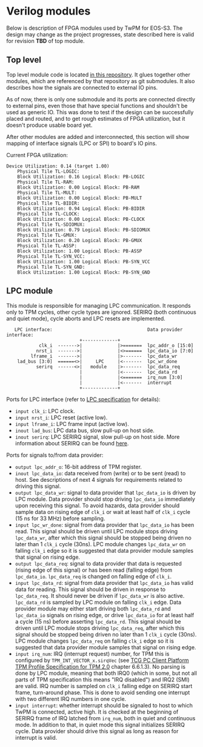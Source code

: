 # Verilog modules

Below is description of FPGA modules used by TwPM for EOS-S3. The design may
change as the project progresses, state described here is valid for revision
**TBD** of top module.

## Top level

Top level module code is located [in this repository](https://github.com/Dasharo/TwPM_toplevel).
It glues together other modules, which are referenced by that repository as git
submodules. It also describes how the signals are connected to external IO pins.

As of now, there is only one submodule and its ports are connected directly to
external pins, even those that have special functions and shouldn't be used as
generic IO. This was done to test if the design can be successfully placed and
routed, and to get rough estimates of FPGA utilization, but it doesn't produce
usable board yet.

After other modules are added and interconnected, this section will show mapping
of interface signals (LPC or SPI) to board's IO pins.

Current FPGA utilization:

```text
Device Utilization: 0.14 (target 1.00)
	Physical Tile TL-LOGIC:
	Block Utilization: 0.16 Logical Block: PB-LOGIC
	Physical Tile TL-RAM:
	Block Utilization: 0.00 Logical Block: PB-RAM
	Physical Tile TL-MULT:
	Block Utilization: 0.00 Logical Block: PB-MULT
	Physical Tile TL-BIDIR:
	Block Utilization: 0.94 Logical Block: PB-BIDIR
	Physical Tile TL-CLOCK:
	Block Utilization: 0.00 Logical Block: PB-CLOCK
	Physical Tile TL-SDIOMUX:
	Block Utilization: 0.79 Logical Block: PB-SDIOMUX
	Physical Tile TL-GMUX:
	Block Utilization: 0.20 Logical Block: PB-GMUX
	Physical Tile TL-ASSP:
	Block Utilization: 1.00 Logical Block: PB-ASSP
	Physical Tile TL-SYN_VCC:
	Block Utilization: 1.00 Logical Block: PB-SYN_VCC
	Physical Tile TL-SYN_GND:
	Block Utilization: 1.00 Logical Block: PB-SYN_GND
```

## LPC module

This module is responsible for managing LPC communication. It responds only to
TPM cycles, other cycle types are ignored. SERIRQ (both continuous and quiet
mode), cycle aborts and LPC resets are implemented.

```text
   LPC interface:                                   Data provider interface:
                           +-------------+
            clk_i  ------->|             |>=======  lpc_addr_o [15:0]
           nrst_i  ------->|             |<>======  lpc_data_io [7:0]
         lframe_i  ------->|             |>-------  lpc_data_wr
    lad_bus [3:0]  ======<>|     LPC     |<-------  lpc_wr_done
           serirq  ------<>|   module    |>-------  lpc_data_req
                           |             |<-------  lpc_data_rd
                           |             |<=======  irq_num [3:0]
                           |             |<-------  interrupt
                           +-------------+
```

Ports for LPC interface (refer to [LPC specification](https://www.intel.com/content/dam/www/program/design/us/en/documents/low-pin-count-interface-specification.pdf)
for details):

- `input clk_i`: LPC clock.
- `input nrst_i`: LPC reset (active low).
- `input lframe_i`: LPC frame input (active low).
- `inout lad_bus`: LPC data bus, slow pull-up on host side.
- `inout serirq`: LPC SERIRQ signal, slow pull-up on host side. More information
  about SERIRQ can be found [here](https://web.archive.org/web/20150502224201/http://hackipedia.org/Platform/x86/PCI/Serialized%20IRQ%20Support%20for%20PCI%20Systems.doc.pdf).

Ports for signals to/from data provider:

- `output lpc_addr_o`: 16-bit address of TPM register.
- `inout lpc_data_io`: data received from (write) or to be sent (read) to host.
  See descriptions of next 4 signals for requirements related to driving this
  signal.
- `output lpc_data_wr`: signal to data provider that `lpc_data_io` is driven by
  LPC module. Data provider should stop driving `lpc_data_io` immediately upon
  receiving this signal. To avoid hazards, data provider should sample data on
  rising edge of `clk_i` or wait at least half of `clk_i` cycle (15 ns for 33
  MHz) before sampling.
- `input lpc_wr_done`: signal from data provider that `lpc_data_io` has been
  read. This signal should be driven until LPC module stops driving
  `lpc_data_wr`, after which this signal should be stopped being driven no later
  than 1 `clk_i` cycle (30ns). LPC module changes `lpc_data_wr` on falling
  `clk_i` edge so it is suggested that data provider module samples that signal
  on rising edge.
- `output lpc_data_req`: signal to data provider that data is requested (rising
  edge of this signal) or has been read (falling edge) from `lpc_data_io`.
  `lpc_data_req` is changed on falling edge of `clk_i`.
- `input lpc_data_rd`: signal from data provider that `lpc_data_io` has valid
  data for reading. This signal should be driven in response to `lpc_data_req`.
  It should never be driven if `lpc_data_wr` is also active. `lpc_data_rd` is
  sampled by LPC module on falling `clk_i` edge. Data provider module may either
  start driving both `lpc_data_rd` and `lpc_data_io` signals on rising edge, or
  drive `lpc_data_io` for at least half a cycle (15 ns) before asserting
  `lpc_data_rd`. This signal should be driven until LPC module stops driving
  `lpc_data_req`, after which this signal should be stopped being driven no
  later than 1 `clk_i` cycle (30ns). LPC module changes `lpc_data_req` on
  falling `clk_i` edge so it is suggested that data provider module samples that
  signal on rising edge.
- `input irq_num`: IRQ (interrupt request) number, for TPM this is configured by
  `TPM_INT_VECTOR_x.sirqVec` (see [TCG PC Client Platform TPM Profile
  Specification for TPM 2.0](https://trustedcomputinggroup.org/wp-content/uploads/PC-Client-Specific-Platform-TPM-Profile-for-TPM-2p0-v1p05p_r14_pub.pdf)
  chapter 6.6.1.3). No parsing is done by LPC module, meaning that both IRQ0
  (which in some, but not all parts of TPM specification this means "IRQ
  disabled") and IRQ2 (SMI) are valid. IRQ number is sampled on `clk_i` falling
  edge on SERIRQ start frame, turn-around phase. This is done to avoid sending
  one interrupt with two different IRQ numbers in one cycle.
- `input interrupt`: whether interrupt should be signaled to host to which TwPM
  is connected, active high. It is checked at the beginning of SERIRQ frame of
  IRQ latched from `irq_num`, both in quiet and continuous mode. In addition to
  that, in quiet mode this signal initializes SERIRQ cycle. Data provider should
  drive this signal as long as reason for interrupt is valid.
